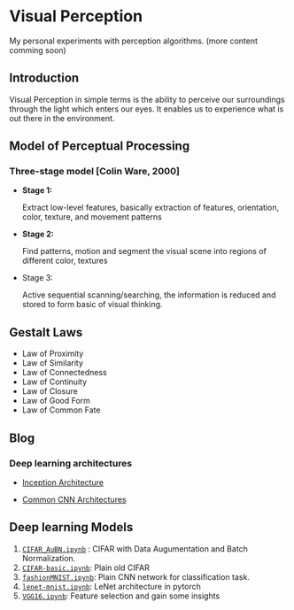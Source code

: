 # Visual Perception

My personal experiments with perception algorithms. (more content comming soon)

## Introduction

Visual Perception in simple terms is the ability to perceive our surroundings through the light which enters our eyes. It enables us to experience what is out there in the environment.

## Model of Perceptual Processing

### Three-stage model [Colin Ware, 2000]

- **Stage 1:**

    Extract low-level features, basically extraction of features, orientation, color, texture, and movement patterns

- **Stage 2:**

    Find patterns, motion and segment the visual scene into regions of different color, textures

- Stage 3:

    Active sequential scanning/searching, the information is reduced and stored to form basic of visual thinking.

## Gestalt Laws

- Law of Proximity
- Law of Similarity
- Law of Connectedness
- Law of Continuity
- Law of Closure
- Law of Good Form
- Law of Common Fate

## Blog

### Deep learning architectures

- [Inception Architecture](blogs/inception.md)

- [Common CNN Architectures](blogs/common_cnns.md)

## Deep learning Models

1. [`CIFAR_AuBN.ipynb`](models/CIFAR_AuBN.ipynb) : CIFAR with Data Augumentation and Batch Normalization.
2. [`CIFAR-basic.ipynb`](models/CIFAR-basic.ipynb): Plain old CIFAR
3. [`fashionMNIST.ipynb`](models/fashionMNIST.ipynb): Plain CNN network for classification task.
4. [`lenet-mnist.ipynb`](models/lenet-mnist.ipynb): LeNet architecture in pytorch
5. [`VGG16.ipynb`](models/VGG16.ipynb): Feature selection and gain some insights
